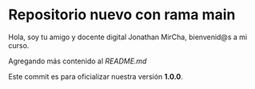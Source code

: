 # Repositorio nuevo con rama main
Hola, soy tu amigo y docente digital Jonathan MirCha, bienvenid@s a mi curso.

Agregando más contenido al _README.md_

Este commit es para oficializar nuestra versión **1.0.0**.
